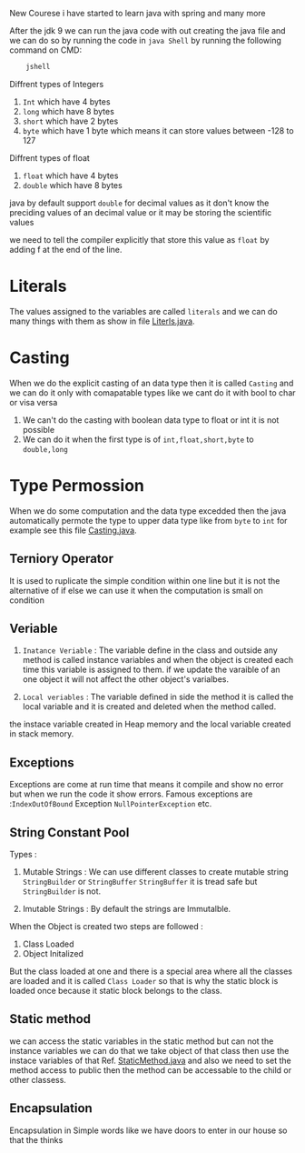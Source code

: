 New Courese i have started to learn java with spring and many more

After the jdk 9 we can run the java code with out creating the java file and we can do so by running the code in `java Shell` by running the following command on CMD:

```bash
    jshell
```

Diffrent types of Integers 

1. `Int` which have 4 bytes 
2. `long` which have 8 bytes
3. `short` which have 2 bytes
4. `byte` which have 1 byte which means it can store values between -128 to 127

Diffrent types of float

1. `float` which have 4 bytes
2. `double` which have 8 bytes

java by default support `double` for decimal values as it don't know the preciding values of an decimal value or it may be storing the scientific values

we need to tell the compiler explicitly that store this value as `float` by adding f at the end of the line.

# Literals 

The values assigned to the variables are called `literals` and we can do many things with them as show in file [Literls.java](./Literals.java).

# Casting 

When we do the explicit casting of an data type then it is called `Casting` and we can do it only with comapatable types like we cant do it with bool to char or visa versa

1. We can't do the casting with boolean data type to float or int it is not possible
2. We can do it when the first type is of `int,float,short,byte` to `double,long`

# Type Permossion 

When we do some computation and the data type excedded then the java automatically permote the type to upper data type like from `byte` to `int` for example see this file [Casting.java](Casting.java).

## Terniory Operator 

It is used to ruplicate the simple condition within one line but it is not the alternative of if else we can use it when the computation is small on condition

## Veriable 

1. `Inatance Veriable` : The variable define in the class and outside any method is called instance variables and when the object is created each time this variable is assigned to them.
if we update the varaible of an one object it will not affect the other object's varialbes.

2. `Local veriables` : The variable defined in side the method it is called the local variable and it is created and deleted when the method called.

the instace variable created in Heap memory and the local variable created in stack memory.

## Exceptions

Exceptions are come at run time that means it compile and show no error but when we run the code it show errors. Famous exceptions are :`IndexOutOfBound` Exception `NullPointerException`
etc.

## String Constant Pool
Types : 
1. Mutable Strings : We can use different classes to create mutable string `StringBuilder` or `StringBuffer` 
`StringBuffer` it is tread safe but `StringBuilder` is not.

2. Imutable Strings : By default the strings are Immutalble.

When the Object is created two steps are followed :
1. Class Loaded 
2. Object Initalized 

But the class loaded at one and there is a special area where all the classes are loaded and it is called `Class Loader` so that is why the static block is loaded once because it static block belongs to the class.


## Static method 

we can access the static variables in the static method but can not the instance variables we can do that we take object of that class then use the instace variables of that Ref. [StaticMethod.java](./Classes/StaticMethod.java)
and also we need to set the method access to public then the method can be accessable to the child or other classess.

## Encapsulation 

Encapsulation in Simple words like we have doors to enter in our house so that the thinks 